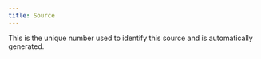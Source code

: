 ```yaml
---
title: Source
---
```



This is the unique number used to identify this source and is automatically  generated.
